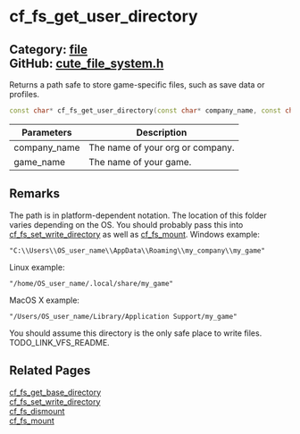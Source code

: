 [](../header.md ':include')

# cf_fs_get_user_directory

Category: [file](https://github.com/RandyGaul/cute_framework/blob/master/docs/api_reference?id=file)  
GitHub: [cute_file_system.h](https://github.com/RandyGaul/cute_framework/blob/master/include/cute_file_system.h)  
---

Returns a path safe to store game-specific files, such as save data or profiles.

```cpp
const char* cf_fs_get_user_directory(const char* company_name, const char* game_name);
```

Parameters | Description
--- | ---
company_name | The name of your org or company.
game_name | The name of your game.

## Remarks

The path is in platform-dependent notation. The location of this folder varies depending on the OS. You
should probably pass this into [cf_fs_set_write_directory](https://github.com/RandyGaul/cute_framework/blob/master/docs/file/cf_fs_set_write_directory.md) as well as [cf_fs_mount](https://github.com/RandyGaul/cute_framework/blob/master/docs/file/cf_fs_mount.md). Windows example:
```
"C:\\Users\\OS_user_name\\AppData\\Roaming\\my_company\\my_game"
```
Linux example:
```
"/home/OS_user_name/.local/share/my_game"
```
MacOS X example:
```
"/Users/OS_user_name/Library/Application Support/my_game"
```
You should assume this directory is the only safe place to write files. TODO_LINK_VFS_README.

## Related Pages

[cf_fs_get_base_directory](https://github.com/RandyGaul/cute_framework/blob/master/docs/file/cf_fs_get_base_directory.md)  
[cf_fs_set_write_directory](https://github.com/RandyGaul/cute_framework/blob/master/docs/file/cf_fs_set_write_directory.md)  
[cf_fs_dismount](https://github.com/RandyGaul/cute_framework/blob/master/docs/file/cf_fs_dismount.md)  
[cf_fs_mount](https://github.com/RandyGaul/cute_framework/blob/master/docs/file/cf_fs_mount.md)  
